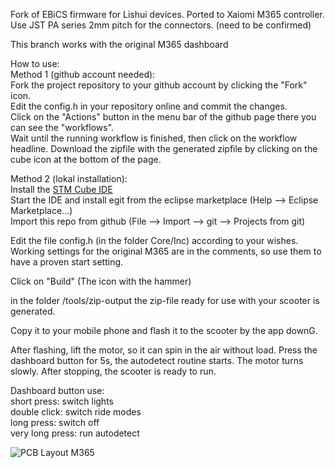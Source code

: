 Fork of EBiCS firmware for Lishui devices. Ported to Xaiomi M365 controller. 
Use JST PA series 2mm pitch for the connectors. (need to be confirmed) 

This branch works with the original M365 dashboard  

How to use:  
Method 1 (github account needed):  
Fork the project repository to your github account by clicking the "Fork" icon.  
Edit the config.h in your repository online and commit the changes.  
Click on the "Actions" button in the menu bar of the github page there you can see the "workflows".  
Wait until the running workflow is finished, then click on the workflow headline.
Download the zipfile with the generated zipfile by clicking on the cube icon at the bottom of the page.  

Method 2 (lokal installation):  
Install the [STM Cube IDE](https://www.st.com/en/development-tools/stm32cubeide.html#overview&secondary=st-get-software)  
Start the IDE and install egit from the eclipse marketplace (Help --> Eclipse Marketplace...)  
Import this repo from github (File --> Import --> git --> Projects from git)  

Edit the file config.h (in the folder Core/Inc) according to your wishes. Working settings for the original M365 are in the comments, so use them to have a proven start setting.  

Click on "Build" (The icon with the hammer)  

in the folder /tools/zip-output the zip-file ready for use with your scooter is generated.



Copy it to your mobile phone and flash it to the scooter by the app downG.

After flashing, lift the motor, so it can spin in the air without load. Press the dashboard button for 5s, the autodetect routine starts. The motor turns slowly. After stopping, the scooter is ready to run.  

Dashboard button use:  
short press: switch lights  
double click: switch ride modes  
long press: switch off  
very long press: run autodetect  


![PCB Layout M365](https://github.com/Koxx3/SmartESC_STM32_v3/blob/master/Documentation/PCB%20Layout%20M365.PNG)
